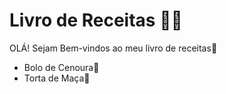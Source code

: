 # Livro de Receitas :man_cook:



OLÁ! Sejam Bem-vindos ao meu livro de receitas:wave:

- Bolo de Cenoura:carrot:
- Torta de Maça:apple:

